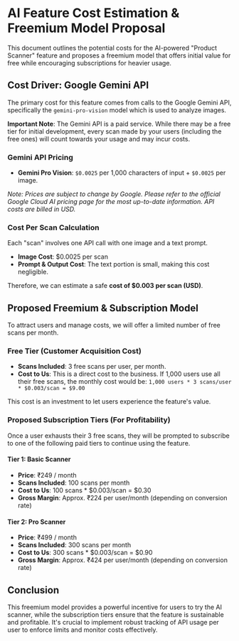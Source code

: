 # AI Feature Cost Estimation & Freemium Model Proposal

This document outlines the potential costs for the AI-powered "Product Scanner" feature and proposes a freemium model that offers initial value for free while encouraging subscriptions for heavier usage.

## Cost Driver: Google Gemini API

The primary cost for this feature comes from calls to the Google Gemini API, specifically the `gemini-pro-vision` model which is used to analyze images.

**Important Note**: The Gemini API is a paid service. While there may be a free tier for initial development, every scan made by your users (including the free ones) will count towards your usage and may incur costs.

### Gemini API Pricing

-   **Gemini Pro Vision**: `$0.0025` per 1,000 characters of input + `$0.0025` per image.

*Note: Prices are subject to change by Google. Please refer to the official Google Cloud AI pricing page for the most up-to-date information. API costs are billed in USD.*

### Cost Per Scan Calculation

Each "scan" involves one API call with one image and a text prompt.

-   **Image Cost**: $0.0025 per scan
-   **Prompt & Output Cost**: The text portion is small, making this cost negligible.

Therefore, we can estimate a safe **cost of $0.003 per scan (USD)**.

## Proposed Freemium & Subscription Model

To attract users and manage costs, we will offer a limited number of free scans per month.

### Free Tier (Customer Acquisition Cost)

-   **Scans Included**: 3 free scans per user, per month.
-   **Cost to Us**: This is a direct cost to the business. If 1,000 users use all their free scans, the monthly cost would be:
    `1,000 users * 3 scans/user * $0.003/scan = $9.00`

This cost is an investment to let users experience the feature's value.

### Proposed Subscription Tiers (For Profitability)

Once a user exhausts their 3 free scans, they will be prompted to subscribe to one of the following paid tiers to continue using the feature.

#### Tier 1: Basic Scanner

-   **Price**: ₹249 / month
-   **Scans Included**: 100 scans per month
-   **Cost to Us**: 100 scans * $0.003/scan = $0.30
-   **Gross Margin**: Approx. ₹224 per user/month (depending on conversion rate)

#### Tier 2: Pro Scanner

-   **Price**: ₹499 / month
-   **Scans Included**: 300 scans per month
-   **Cost to Us**: 300 scans * $0.003/scan = $0.90
-   **Gross Margin**: Approx. ₹424 per user/month (depending on conversion rate)

## Conclusion

This freemium model provides a powerful incentive for users to try the AI scanner, while the subscription tiers ensure that the feature is sustainable and profitable. It's crucial to implement robust tracking of API usage per user to enforce limits and monitor costs effectively.
